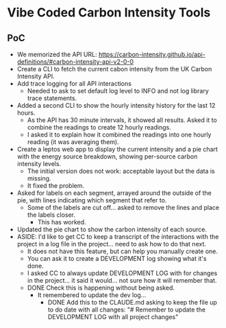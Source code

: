 # Vibe Coded Carbon Intensity Tools

## PoC

- We memorized the API URL: https://carbon-intensity.github.io/api-definitions/#carbon-intensity-api-v2-0-0
- Create a CLI to fetch the current cabon intensity from the UK Carbon Intensity API.
- Add trace logging for all API interactions
  - Needed to ask to set default log level to INFO and not log library trace statements.
- Added a second CLI to show the hourly intensity history for the last 12 hours.
  - As the API has 30 minute intervals, it showed all results. Asked it to combine the readings to create 12 hourly readings.
  - I asked it to explain how it combined the readings into one hourly reading (it was averaging them).
- Create a leptos web app to display the current intensity and a pie chart with the energy source breakdown, showing per-source carbon intensity levels.
  - The initial version does not work: acceptable layout but the data is missing.
  - It fixed the problem.
- Asked for labels on each segment, arrayed around the outside of the pie, with lines indicating which segment that refer to.
  - Some of the labels are cut off... asked to remove the lines and place the labels closer.
    - This has worked.
- Updated the pie chart to show the carbon intensity of each source.
- ASIDE: I'd like to get CC to keep a transcript of the interactions with the project in a log file in the project... need to ask how to do that next.
  - It does not have this feature, but can help you manually create one.
  - You can ask it to create a DEVELOPMENT log showing what it's done.
  - I asked CC to always update DEVELOPMENT LOG with for changes in the project... it said it would... not sure how it will remember that.
  - DONE Check this is happening without being asked.
    - It remembered to update the dev log...
        - DONE Add this to the CLAUDE.md asking to keep the file up to do date with all changes: "# Remember to update the DEVELOPMENT LOG with all project changes"

